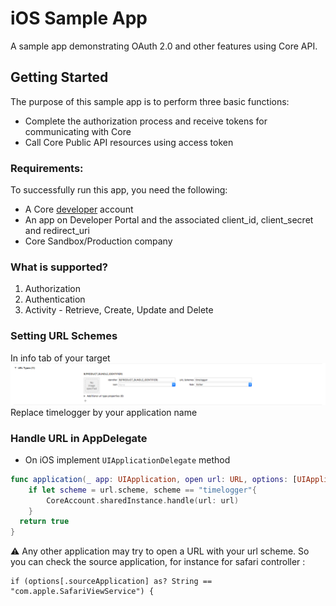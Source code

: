 # iOS Sample App
A sample app demonstrating OAuth 2.0 and other features using Core API.

## Getting Started
The purpose of this sample app is to perform three basic functions:
  * Complete the authorization process and receive tokens for communicating with Core
  * Call Core Public API resources using access token
  
### Requirements:

To successfully run this app, you need the following:
  * A Core [developer](https://api-developer.bqecore.com/webapp) account
  * An app on Developer Portal and the associated client_id, client_secret and redirect_uri
  * Core Sandbox/Production company
  
### What is supported?

  1. Authorization
  2. Authentication
  3. Activity - Retrieve, Create, Update and Delete
  
### Setting URL Schemes
In info tab of your target
![Image](Assets/URLSchemes.png "Image")
Replace timelogger by your application name

### Handle URL in AppDelegate
- On iOS implement `UIApplicationDelegate` method
```swift
func application(_ app: UIApplication, open url: URL, options: [UIApplication.OpenURLOptionsKey  : Any] = [:]) -> Bool {
    if let scheme = url.scheme, scheme == "timelogger"{
        CoreAccount.sharedInstance.handle(url: url)
    }
  return true
}
```
:warning: Any other application may try to open a URL with your url scheme. So you can check the source application, for instance for safari controller :
```
if (options[.sourceApplication] as? String == "com.apple.SafariViewService") {
```
